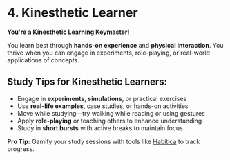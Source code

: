 # 4. Kinesthetic Learner  
**You're a Kinesthetic Learning Keymaster!**  

You learn best through **hands-on experience** and **physical interaction**. You thrive when you can engage in experiments, role-playing, or real-world applications of concepts.  

## Study Tips for Kinesthetic Learners:  
- Engage in **experiments**, **simulations**, or practical exercises  
- Use **real-life examples**, case studies, or hands-on activities  
- Move while studying—try walking while reading or using gestures  
- Apply **role-playing** or teaching others to enhance understanding  
- Study in **short bursts** with active breaks to maintain focus  

**Pro Tip:** Gamify your study sessions with tools like [Habitica](https://habitica.com/) to track progress.  